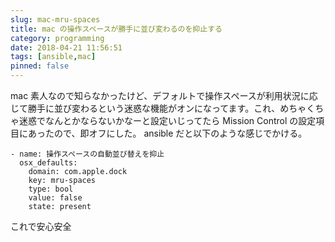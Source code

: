 ```yaml
---
slug: mac-mru-spaces
title: mac の操作スペースが勝手に並び変わるのを抑止する
category: programming
date: 2018-04-21 11:56:51
tags: [ansible,mac]
pinned: false
---
```


mac 素人なので知らなかったけど、デフォルトで操作スペースが利用状況に応じて勝手に並び変わるという迷惑な機能がオンになってます。これ、めちゃくちゃ迷惑でなんとかならないかなーと設定いじってたら Mission Control の設定項目にあったので、即オフにした。 ansible だと以下のような感じでかける。

```
- name: 操作スペースの自動並び替えを抑止
  osx_defaults:
    domain: com.apple.dock
    key: mru-spaces
    type: bool
    value: false
    state: present
```

これで安心安全
